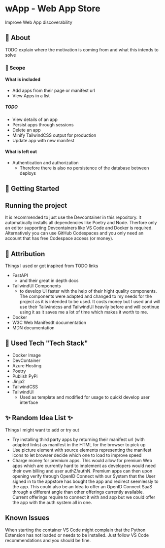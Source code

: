 # wApp - Web App Store
Improve Web App discoverability

## 📖 About
TODO explain where the motivation is coming from and what this intends to solve

### 📏 Scope
#### What is included
- Add apps from their page or manifest url
- View Apps in a list
##### TODO
- View details of an app
- Persist apps through sessions
- Delete an app
- Minify TailwindCSS output for production
- Update app with new manifest
#### What is left out
- Authentication and authorization
    - Therefore there is also no persistence of the database between deploys

## 🏃 Getting Started
## Running the project
It is recommended to just use the Devcontainer in this repository. It automatically installs all dependencies like Poetry and Node.
Therfore only an editor supporting Devcontainers like VS Code and Docker is required. Alternatively you can use GitHub Codespaces and you only need an account that has free Codespace access (or money).

## 👏 Attribution
Things I used or got inspired from
TODO links
- FastAPI
    - and their great in depth docs
- TailwindUI Components
    - to develop UI faster with the help of their hight quality components. The components were adapted and changed to my needs for the project as it is intended to be used. It costs money but I used and will use their Tailwindcss and TailwindUI heavily before and will continue using it as it saves me a lot of time which makes it worth to me.
- Docker
- W3C Web Manifesdt documentation
- MDN documentation
## 🤖 Used Tech "Tech Stack"
- Docker Image
- DevContainer
- Azure Hosting
- Poetry
- Publish PyPi
- Jinja2
- TailwindCSS
- TailwindUI
    - Used as template and modified for usage to quickl develop user interface


## ✨ Random Idea List ✨
Things I might want to add or try out
- Try installing third party apps by returning their manifest url (with adapted links) as manifest in the HTML for the browser to pick up
- Use picture element with source elements representing the manifest icons to let browser decide which one to load to improve speed
- Charge money for premium apps. This would allow for premium Web apps which are currently hard to implement as developers would need their own billing and user authZ/authN. Premium apps can then upon opening verify through OpenID Connect with our System that the User signed in to the appstore has bought the app and redirect seemlessly to the app. This could also be an Idea to offer an OpenID Connect SaaS through a different angle than other offerings currently available. Current offerings require to connect it with and app but we could offer the app with the auth system all in one.

## Known Issues
When starting the container VS Code might complain that the Python Extension has not loaded or needs to be installed. Just follow VS Code recommendations and you should be fine.
